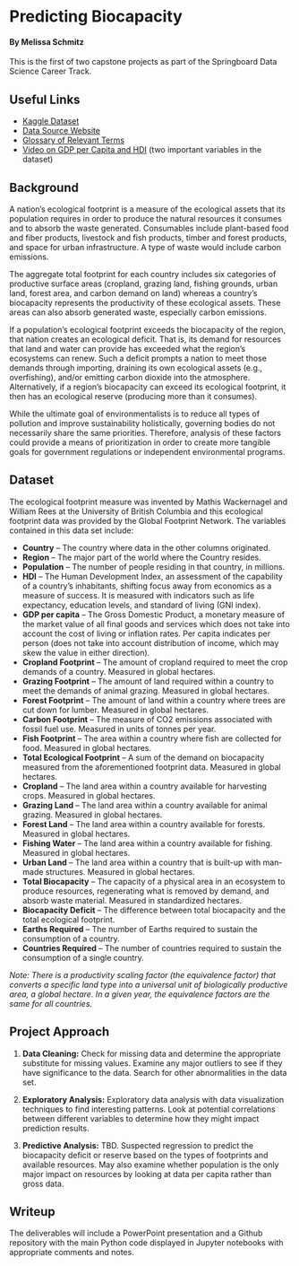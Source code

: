 # Predicting Biocapacity
#### By Melissa Schmitz
This is the first of two capstone projects as part of the Springboard Data Science Career Track.

## Useful Links
- <a href="https://www.kaggle.com/footprintnetwork/ecological-footprint">Kaggle Dataset</a>
- <a href="https://www.footprintnetwork.org/">Data Source Website</a>
- <a href="https://www.footprintnetwork.org/resources/glossary/">Glossary of Relevant Terms</a>
- <a href="https://www.youtube.com/watch?v=Z0qHA93oOSc">Video on GDP per Capita and HDI</a> (two important variables in the dataset)

## Background
A nation’s ecological footprint is a measure of the ecological assets that its population requires in order to produce the natural resources it consumes and to absorb the waste generated. Consumables include plant-based food and fiber products, livestock and fish products, timber and forest products, and space for urban infrastructure. A type of waste would include carbon emissions.

The aggregate total footprint for each country includes six categories of productive surface areas (cropland, grazing land, fishing grounds, urban land, forest area, and carbon demand on land) whereas a country’s biocapacity represents the productivity of these ecological assets. These areas can also absorb generated waste, especially carbon emissions.

If a population’s ecological footprint exceeds the biocapacity of the region, that nation creates an ecological deficit. That is, its demand for resources that land and water can provide has exceeded what the region’s ecosystems can renew. Such a deficit prompts a nation to meet those demands through importing, draining its own ecological assets (e.g., overfishing), and/or emitting carbon dioxide into the atmosphere. Alternatively, if a region’s biocapacity can exceed its ecological footprint, it then has an ecological reserve (producing more than it consumes).

While the ultimate goal of environmentalists is to reduce all types of pollution and improve sustainability holistically, governing bodies do not necessarily share the same priorities. Therefore, analysis of these factors could provide a means of prioritization in order to create more tangible goals for government regulations or independent environmental programs.

## Dataset
The ecological footprint measure was invented by Mathis Wackernagel and William Rees at the University of British Columbia and this ecological footprint data was provided by the Global Footprint Network. The variables contained in this data set include:

- __Country__ – The country where data in the other columns originated.
- __Region__ – The major part of the world where the Country resides.
- __Population__ – The number of people residing in that country, in millions.
- __HDI__ – The Human Development Index, an assessment of the capability of a country’s inhabitants, shifting focus away from economics as a measure of success. It is measured with indicators such as life expectancy, education levels, and standard of living (GNI index).
- __GDP per capita__ – The Gross Domestic Product, a monetary measure of the market value of all final goods and services which does not take into account the cost of living or inflation rates. Per capita indicates per person (does not take into account distribution of income, which may skew the value in either direction).
- __Cropland Footprint__ – The amount of cropland required to meet the crop demands of a country. Measured in global hectares.
- __Grazing Footprint__ – The amount of land required within a country to meet the demands of animal grazing. Measured in global hectares.
- __Forest Footprint__ – The amount of land within a country where trees are cut down for lumber. Measured in global hectares.
- __Carbon Footprint__ – The measure of CO2 emissions associated with fossil fuel use. Measured in units of tonnes per year.
- __Fish Footprint__ – The area within a country where fish are collected for food. Measured in global hectares.
- __Total Ecological Footprint__ – A sum of the demand on biocapacity measured from the aforementioned footprint data. Measured in global hectares.
- __Cropland__ – The land area within a country available for harvesting crops. Measured in global hectares.
- __Grazing Land__ – The land area within a country available for animal grazing. Measured in global hectares.
- __Forest Land__ – The land area within a country available for forests. Measured in global hectares.
- __Fishing Water__ – The land area within a country available for fishing. Measured in global hectares.
- __Urban Land__ – The land area within a country that is built-up with man-made structures. Measured in global hectares.
- __Total Biocapacity__ – The capacity of a physical area in an ecosystem to produce resources, regenerating what is removed by demand, and absorb waste material. Measured in standardized hectares.
- __Biocapacity Deficit__ – The difference between total biocapacity and the total ecological footprint.
- __Earths Required__ – The number of Earths required to sustain the consumption of a country.
- __Countries Required__ – The number of countries required to sustain the consumption of a single country.

_Note: There is a productivity scaling factor (the equivalence factor) that converts a specific land type into a universal unit of biologically productive area, a global hectare. In a given year, the equivalence factors are the same for all countries._

## Project Approach
1. __Data Cleaning:__ Check for missing data and determine the appropriate substitute for missing values. Examine any major outliers to see if they have significance to the data. Search for other abnormalities in the data set.

2. __Exploratory Analysis:__ Exploratory data analysis with data visualization techniques to find interesting patterns. Look at potential correlations between different variables to determine how they might impact prediction results.

3. __Predictive Analysis:__ TBD. Suspected regression to predict the biocapacity deficit or reserve based on the types of footprints and available resources. May also examine whether population is the only major impact on resources by looking at data per capita rather than gross data.

## Writeup
The deliverables will include a PowerPoint presentation and a Github repository with the main Python code displayed in Jupyter notebooks with appropriate comments and notes.
